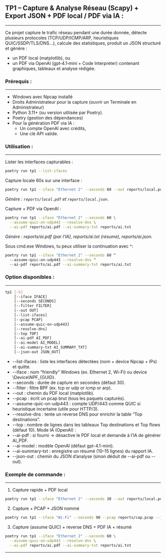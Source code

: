 ## TP1 – Capture & Analyse Réseau (Scapy) + Export JSON + PDF local / PDF via IA :
___

Ce projet capture le trafic réseau pendant une durée donnée, détecte plusieurs protocoles (TCP/UDP/ICMP/ARP, heuristiques QUIC/SSDP/TLS/DNS…), calcule des statistiques, produit un JSON structuré et génère :
- un PDF local (matplotlib), ou
- un PDF via OpenAI (gpt‑4.1‑mini + Code Interpreter) contenant graphiques, tableaux et analyse rédigée.

### Prérequis :
___
- Windows avec Npcap installé
- Droits Administrateur pour la capture (ouvrir un Terminale en Administrateur)
- Python 3.11+ (ou version utilisée par Poetry).
- Poetry (gestion des dépendances) 
- Pour la génération PDF via IA :
  - Un compte OpenAI avec crédits,
  - Une clé API valide.
 
### Utilisation :
___
Lister les interfaces capturables :
```bash
poetry run tp1 --list-ifaces
```

Capture locale 60s sur une interface :
```bash
poetry run tp1 --iface "Ethernet 2" --seconds 60 --out reports/local.pdf
```
*Génère : `reports/local.pdf` et `reports/local.json`.*

Capture + PDF via OpenAI :
```bash
poetry run tp1 --iface "Ethernet 2" --seconds 60 \
  --assume-quic-on-udp443 --resolve-dns \
  --ai-pdf reports/ai.pdf --ai-summary-txt reports/ai.txt
```
*Génère : reports/ai.pdf (par l’IA), reports/ai.txt (résumé), reports/ai.json.*

Sous cmd.exe Windows, tu peux utiliser la continuation avec ^:
```bash
poetry run tp1 --iface "Ethernet 2" --seconds 60 ^
  --assume-quic-on-udp443 --resolve-dns ^
  --ai-pdf reports/ai.pdf --ai-summary-txt reports/ai.txt
```

### Option disponibles :
___
```bash
tp1 [-h]
    [--iface IFACE]
    [--seconds SECONDS]
    [--filter FILTER]
    [--out OUT]
    [--list-ifaces]
    [--pcap PCAP]
    [--assume-quic-on-udp443]
    [--resolve-dns]
    [--top TOP]
    [--ai-pdf AI_PDF]
    [--ai-model AI_MODEL]
    [--ai-summary-txt AI_SUMMARY_TXT]
    [--json-out JSON_OUT]
```
- --list-ifaces : liste les interfaces détectées (nom + device Npcap + IPs) et quitte.
- --iface : nom “friendly” Windows (ex. Ethernet 2, Wi-Fi) ou device \Device\NPF_{GUID}.
- --seconds : durée de capture en secondes (défaut 30).
- --filter : filtre BPF (ex. tcp or udp or icmp or arp).
- --out : chemin du PDF local (matplotlib).
- --pcap : écrit un pcap brut (tous les paquets capturés).
- --assume-quic-on-udp443 : compte UDP/443 comme QUIC si heuristique incertaine (utile pour HTTP/3).
- --resolve-dns : tente un reverse DNS pour enrichir la table “Top destinations”.
- --top : nombre de lignes dans les tableaux Top destinations et Top flows (défaut 10).
Mode IA (OpenAI) :
- --ai-pdf : si fourni → désactive le PDF local et demande à l’IA de générer AI_PDF.
- --ai-model : modèle OpenAI (défaut gpt-4.1-mini).
- --ai-summary-txt : enregistre un résumé (10–15 lignes) du rapport IA.
- --json-out : chemin du JSON d’analyse (sinon déduit de --ai-pdf ou --out).

### Exemple de commande :
___
1) Capture rapide + PDF local
```bash
poetry run tp1 --iface "Ethernet 2" --seconds 30 --out reports/local.pdf
```
2) Capture + PCAP + JSON nommé
```bash
poetry run tp1 --iface "Wi-Fi" --seconds 90 --pcap reports/cap.pcap --json-out reports/cap.json --out reports/local.pdf
```
3) Capture (assume QUIC) + reverse DNS + PDF IA + résumé
```bash
poetry run tp1 --iface "Ethernet 2" --seconds 60 \
  --assume-quic-on-udp443 --resolve-dns \
  --ai-pdf reports/ai.pdf --ai-summary-txt reports/ai.txt
```
___

